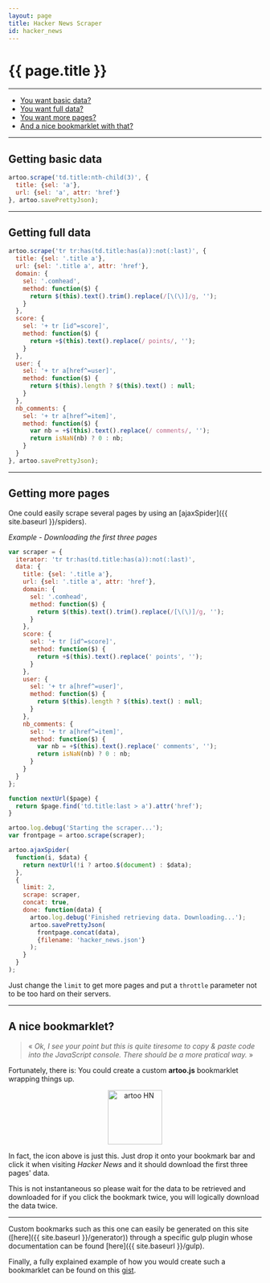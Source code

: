 ```yaml
---
layout: page
title: Hacker News Scraper
id: hacker_news
---
```


# {{ page.title }}

---

* [You want basic data?](#basic)
* [You want full data?](#full)
* [You want more pages?](#more)
* [And a nice bookmarklet with that?](#nice-bookmarklet)

---

<h2 id="basic">Getting basic data</h2>

```js
artoo.scrape('td.title:nth-child(3)', {
  title: {sel: 'a'},
  url: {sel: 'a', attr: 'href'}
}, artoo.savePrettyJson);
```

---

<h2 id="full">Getting full data</h2>

```js
artoo.scrape('tr tr:has(td.title:has(a)):not(:last)', {
  title: {sel: '.title a'},
  url: {sel: '.title a', attr: 'href'},
  domain: {
    sel: '.comhead',
    method: function($) {
      return $(this).text().trim().replace(/[\(\)]/g, '');
    }
  },
  score: {
    sel: '+ tr [id^=score]',
    method: function($) {
      return +$(this).text().replace(/ points/, '');
    }
  },
  user: {
    sel: '+ tr a[href^=user]',
    method: function($) {
      return $(this).length ? $(this).text() : null;
    }
  },
  nb_comments: {
    sel: '+ tr a[href^=item]',
    method: function($) {
      var nb = +$(this).text().replace(/ comments/, '');
      return isNaN(nb) ? 0 : nb;
    }
  }
}, artoo.savePrettyJson);
```

---

<h2 id="more">Getting more pages</h2>
One could easily scrape several pages by using an [ajaxSpider]({{ site.baseurl }}/spiders).

*Example - Downloading the first three pages*

```js
var scraper = {
  iterator: 'tr tr:has(td.title:has(a)):not(:last)',
  data: {
    title: {sel: '.title a'},
    url: {sel: '.title a', attr: 'href'},
    domain: {
      sel: '.comhead',
      method: function($) {
        return $(this).text().trim().replace(/[\(\)]/g, '');
      }
    },
    score: {
      sel: '+ tr [id^=score]',
      method: function($) {
        return +$(this).text().replace(' points', '');
      }
    },
    user: {
      sel: '+ tr a[href^=user]',
      method: function($) {
        return $(this).length ? $(this).text() : null;
      }
    },
    nb_comments: {
      sel: '+ tr a[href^=item]',
      method: function($) {
        var nb = +$(this).text().replace(' comments', '');
        return isNaN(nb) ? 0 : nb;
      }
    }
  }
};

function nextUrl($page) {
  return $page.find('td.title:last > a').attr('href');
}

artoo.log.debug('Starting the scraper...');
var frontpage = artoo.scrape(scraper);

artoo.ajaxSpider(
  function(i, $data) {
    return nextUrl(!i ? artoo.$(document) : $data);
  },
  {
    limit: 2,
    scrape: scraper,
    concat: true,
    done: function(data) {
      artoo.log.debug('Finished retrieving data. Downloading...');
      artoo.savePrettyJson(
        frontpage.concat(data),
        {filename: 'hacker_news.json'}
      );
    }
  }
);
```

Just change the `limit` to get more pages and put a `throttle` parameter not to be too hard on their servers.

---

<h2 id="nice-bookmarklet">A nice bookmarklet?</h2>

> &laquo; *Ok, I see your point but this is quite tiresome to copy & paste code into the JavaScript console. There should be a more pratical way.* &raquo;

Fortunately, there is: You could create a custom **artoo.js** bookmarklet wrapping things up.

<p align="center">
  <a href='{{ site.bookmarklets.hackernews }}' id='bookmarklet'>
    <img alt="artoo HN" width="108" height="108" src="{{ site.baseurl }}/public/img/hackernews.png" />
  </a>
</p>

In fact, the icon above is just this. Just drop it onto your bookmark bar and click it when visiting *Hacker News* and it should download the first three pages' data.

This is not instantaneous so please wait for the data to be retrieved and downloaded for if you click the bookmark twice, you will logically download the data twice.

---

Custom bookmarks such as this one can easily be generated on this site ([here]({{ site.baseurl }}/generator)) through a specific gulp plugin whose documentation can be found [here]({{ site.baseurl }}/gulp).

Finally, a fully explained example of how you would create such a bookmarklet can be found on this [gist](https://gist.github.com/Yomguithereal/5d792d88ad6f1fe7c15d).

